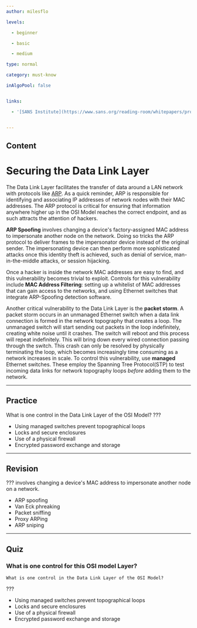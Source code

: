 ```yaml
---
author: milesflo

levels:

  - beginner

  - basic

  - medium

type: normal

category: must-know

inAlgoPool: false


links:

  - '[SANS Institute](https://www.sans.org/reading-room/whitepapers/protocols/applying-osi-layer-network-model-information-security-1309){website}'


---
```

## Content
# Securing the Data Link Layer

The Data Link Layer facilitates the transfer of data around a LAN network with protocols like [ARP](https://en.wikipedia.org/wiki/Address_Resolution_Protocol). As a quick reminder, ARP is responsible for identifying and associating IP addresses of network nodes with their MAC addresses. The ARP protocol is critical for ensuring that information anywhere higher up in the OSI Model reaches the correct endpoint, and as such attracts the attention of hackers.

__ARP Spoofing__ involves changing a device's factory-assigned MAC address to impersonate another node on the network. Doing so tricks the ARP protocol to deliver frames to the impersonator device instead of the original sender. The impersonating device can then perform more sophisticated attacks once this identity theft is achieved, such as denial of service, man-in-the-middle attacks, or session hijacking.

Once a hacker is inside the network MAC addresses are easy to find, and this vulnerability becomes trivial to exploit. Controls for this vulnerability include __MAC Address Filtering__: setting up a whitelist of MAC addresses that can gain access to the networks, and using Ethernet switches that integrate ARP-Spoofing detection software.

Another critical vulnerability to the Data Link Layer is the __packet storm__. A packet storm occurs in an unmanaged Ethernet switch when a data link connection is formed in the network topography that creates a loop. The unmanaged switch will start sending out packets in the loop indefinitely, creating white noise until it crashes. The switch will reboot and this process will repeat indefinitely. This will bring down every wired connection passing through the switch. This crash can only be resolved by physically terminating the loop, which becomes increasingly time consuming as a network increases in scale. To control this vulnerability, use __managed__ Ethernet switches. These employ the Spanning Tree Protocol(STP) to test incoming data links for network topography loops _before_ adding them to the network.

---
## Practice

What is one control in the Data Link Layer of the OSI Model?
???


* Using managed switches prevent topographical loops
* Locks and secure enclosures
* Use of a physical firewall
* Encrypted password exchange and storage

---
## Revision

??? involves changing a device's MAC address to impersonate another node on a network.


* ARP spoofing
* Van Eck phreaking
* Packet sniffing
* Proxy ARPing
* ARP sniping

---
## Quiz
### What is one control for this OSI model Layer?
```
What is one control in the Data Link Layer of the OSI Model?
```

 ???

* Using managed switches prevent topographical loops
* Locks and secure enclosures
* Use of a physical firewall
* Encrypted password exchange and storage

